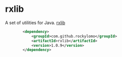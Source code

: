 # rxlib
A set of utilities for Java. [rxlib](https://github.com/RockyLOMO/rxlib)

```xml
        <dependency>
            <groupId>com.github.rockylomo</groupId>
            <artifactId>rxlib</artifactId>
            <version>1.0.9</version>
        </dependency>
```
